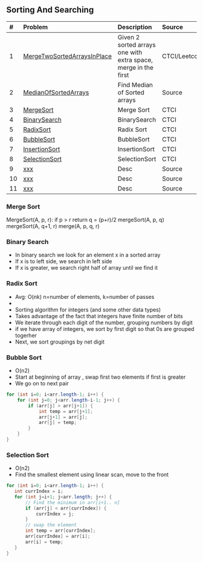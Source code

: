 ## Sorting And Searching

| # | Problem | Description| Source | 
| :------------ |:---------------| :-----| :-----|
| 1 | [MergeTwoSortedArraysInPlace](../src/main/java/sortingAndSearching/MergeTwoSortedArraysInPlace.java) | Given 2 sorted arrays one with extra space, merge in the first | CTCI/Leetcode |
| 2 | [MedianOfSortedArrays](../src/main/java/sortingAndSearching/MedianOfSortedArrays.java) | Find Median of Sorted arrays | Source |
| 3 | [MergeSort](../src/main/java/sortingAndSearching/MergeSort.java) | Merge Sort | CTCI |
| 4 | [BinarySearch](../src/main/java/sortingAndSearching/BinarySearch.java) | BinarySearch | CTCI |
| 5 | [RadixSort](../src/main/java/sortingAndSearching/RadixSort.java) | Radix Sort | CTCI |
| 6 | [BubbleSort](../src/main/java/sortingAndSearching/BubbleSort.java) | BubbleSort | CTCI |
| 7 | [InsertionSort](../src/main/java/sortingAndSearching/InsertionSort.java) | InsertionSort | CTCI |
| 8 | [SelectionSort](../src/main/java/sortingAndSearching/SelectionSort.java) | SelectionSort | CTCI|
| 9 | [xxx](../src/main/java/sortingAndSearching/xxx.java) | Desc | Source |
| 10 | [xxx](../src/main/java/sortingAndSearching/xxx.java) | Desc | Source |
| 11 | [xxx](../src/main/java/sortingAndSearching/xxx.java) | Desc | Source |

### Merge Sort
MergeSort(A, p, r):
    if p > r 
        return
    q = (p+r)/2
    mergeSort(A, p, q)
    mergeSort(A, q+1, r)
    merge(A, p, q, r)

### Binary Search
- In binary search we look for an element x in a sorted array
- If x is to left side, we search in left side
- If x is greater, we search right half of array until we find it

### Radix Sort
- Avg: O(nk) n=number of elements, k=number of passes 
- 
- Sorting algorithm for integers (and some other data types)
- Takes advantage of the fact that integers have finite number of bits
- We iterate through each digit of the number, grouping numbers by digit
- if we have array of integers, we sort by first digit so that 0s are grouped togerher
- Next, we sort groupings by net digit 


### Bubble Sort
- O(n2)
- Start at beginning of array , swap first two elements if first is greater
- We go on to next pair

```java
for (int i=0; i<arr.length-1; i++) {
    for (int j=0; j<arr.length-i-1; j++) {
        if (arr[j] > arr[j+1]) {
            int temp = arr[j+1];
            arr[j+1] = arr[j];
            arr[j] = temp;
        }
    }
}
```
 
 ### Selection Sort
 - O(n2)
 - Find the smallest element using linear scan, move to the front
 
 ```java
for (int i=0; i<arr.length-1; i++) {
    int currIndex = i;
    for (int j=i+1; j<arr.length; j++) {
        // Find the minimum in arr[i+1.. n]
        if (arr[j] < arr[currIndex]) {
            currIndex = j;
        }
        // swap the element
        int temp = arr[currIndex];
        arr[currIndex] = arr[i];
        arr[i] = temp;
    }
}
```